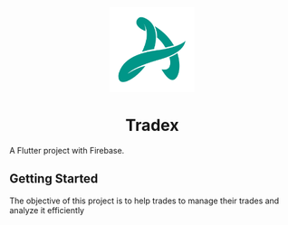 
<!-- 
![alt text](./assets/logo1.png?width=100) -->
<p align="center">
  <img src="./assets/logo1.png" width="150" title="hover text">
  <center><h1>Tradex</h1></center>
</p>

A Flutter project with Firebase.

## Getting Started

The objective of this project is to help trades to manage their trades and analyze it efficiently


